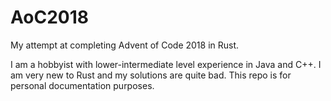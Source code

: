 # AoC2018
My attempt at completing Advent of Code 2018 in Rust.

I am a hobbyist with lower-intermediate level experience in Java and C++. I am very new to Rust and my solutions are quite bad.
This repo is for personal documentation purposes.
